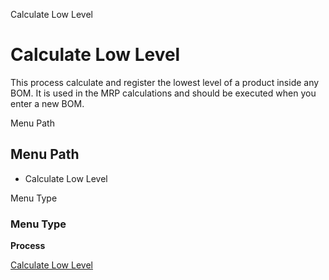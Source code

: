 
Calculate Low Level
# Calculate Low Level


This process calculate and register the lowest level of a product inside any BOM. It is used in the MRP calculations and should be executed when you enter a new BOM.

Menu Path
## Menu Path



- Calculate Low Level

Menu Type
### Menu Type

**Process**


[Calculate Low Level](../../functional-guide/window/process-pp_calculate-low-level.md)